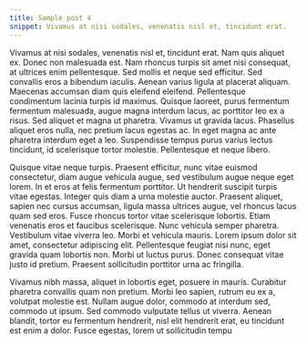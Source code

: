 ```yaml
---
title: Sample post 4
snippet: Vivamus at nisi sodales, venenatis nisl et, tincidunt erat.
---
```


Vivamus at nisi sodales, venenatis nisl et, tincidunt erat. Nam quis aliquet ex. Donec non malesuada est. Nam rhoncus turpis sit amet nisi consequat, at ultrices enim pellentesque. Sed mollis et neque sed efficitur. Sed convallis eros a bibendum iaculis. Aenean varius ligula at placerat aliquam. Maecenas accumsan diam quis eleifend eleifend. Pellentesque condimentum lacinia turpis id maximus. Quisque laoreet, purus fermentum fermentum malesuada, augue magna interdum lacus, ac porttitor leo ex a risus. Sed aliquet et magna ut pharetra. Vivamus ut gravida lacus. Phasellus aliquet eros nulla, nec pretium lacus egestas ac. In eget magna ac ante pharetra interdum eget a leo. Suspendisse tempus purus varius lectus tincidunt, id scelerisque tortor molestie. Pellentesque et neque libero.

Quisque vitae neque turpis. Praesent efficitur, nunc vitae euismod consectetur, diam augue vehicula augue, sed vestibulum augue neque eget lorem. In et eros at felis fermentum porttitor. Ut hendrerit suscipit turpis vitae egestas. Integer quis diam a urna molestie auctor. Praesent aliquet, sapien nec cursus accumsan, ligula massa ultrices augue, vel rhoncus lacus quam sed eros. Fusce rhoncus tortor vitae scelerisque lobortis. Etiam venenatis eros et faucibus scelerisque. Nunc vehicula semper pharetra. Vestibulum vitae viverra leo. Morbi et vehicula mauris. Lorem ipsum dolor sit amet, consectetur adipiscing elit. Pellentesque feugiat nisi nunc, eget gravida quam lobortis non. Morbi ut luctus purus. Donec consequat vitae justo id pretium. Praesent sollicitudin porttitor urna ac fringilla.

Vivamus nibh massa, aliquet in lobortis eget, posuere in mauris. Curabitur pharetra convallis quam non pretium. Morbi leo sapien, rutrum eu ex a, volutpat molestie est. Nullam augue dolor, commodo at interdum sed, commodo ut ipsum. Sed commodo vulputate tellus ut viverra. Aenean blandit, tortor eu fermentum hendrerit, nisl elit hendrerit erat, eu tincidunt est enim a dolor. Fusce egestas, lorem ut sollicitudin tempu
